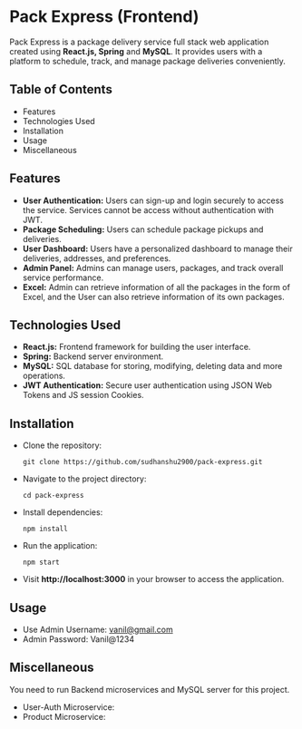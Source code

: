# Pack Express (Frontend)

Pack Express is a package delivery service full stack web application created using **React.js, Spring** and **MySQL**. It provides users with a platform to schedule, track, and manage package deliveries conveniently.

## Table of Contents

* Features
* Technologies Used
* Installation
* Usage
* Miscellaneous

## Features

* **User Authentication:** Users can sign-up and login securely to access the service. Services cannot be access without authentication with JWT.
* **Package Scheduling:** Users can schedule package pickups and deliveries.
* **User Dashboard:** Users have a personalized dashboard to manage their deliveries, addresses, and preferences.
* **Admin Panel:** Admins can manage users, packages, and track overall service performance.
* **Excel:** Admin can retrieve information of all the packages in the form of Excel, and the User can also retrieve information of its own packages.

## Technologies Used

* **React.js:** Frontend framework for building the user interface.
* **Spring:** Backend server environment.
* **MySQL:** SQL database for storing, modifying, deleting data and more operations.
* **JWT Authentication:** Secure user authentication using JSON Web Tokens and JS session Cookies.

## Installation

* Clone the repository:
  ```
  git clone https://github.com/sudhanshu2900/pack-express.git
  ```
* Navigate to the project directory:
  ```
  cd pack-express
  ```
* Install dependencies:
  ```
  npm install
  ```
* Run the application:
  ```
  npm start
  ```
* Visit **http://localhost:3000** in your browser to access the application.

## Usage

* Use Admin Username: vanil@gmail.com
*    Admin Password: Vanil@1234

## Miscellaneous

You need to run Backend microservices and MySQL server for this project.
* User-Auth Microservice: 
* Product Microservice: 
